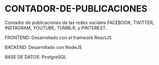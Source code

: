 # CONTADOR-DE-PUBLICACIONES
Contador de publicaciones de las redes sociales FACEBOOK, TWITTER, INSTAGRAM, YOUTUBE, TUMBLR, y PINTEREST.

FRONTEND:
Desarrollado con el framwork ReactJS

BACKEND:
Desarrollado con NodeJS

BASE DE DATOS: 
PostgreSQL

